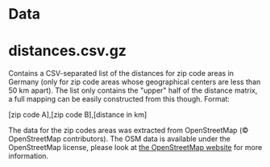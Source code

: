 # Data

# distances.csv.gz

Contains a CSV-separated list of the distances for zip code areas in Germany (only for zip code areas whose geographical centers are less than 50 km apart). The list only contains the "upper" half of the distance matrix, a full mapping can be easily constructed from this though. Format:

[zip code A],[zip code B],[distance in km]

The data for the zip codes areas was extracted from OpenStreetMap (© OpenStreetMap contributors). The OSM data is available under the OpenStreetMap license, please look at [the OpenStreetMap website](https://www.openstreetmap.org/copyright) for more information.